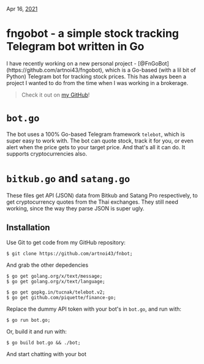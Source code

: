 Apr 16, [2021](/blog/2021/)
<H1>fngobot - a simple stock tracking Telegram bot written in Go</H1>
I have recently working on a new personal project - [@FnGoBot](https://github.com/artnoi43/fngobot), which is a Go-based (with a lil bit of Python) Telegram bot for tracking stock prices. This has always been a project I wanted to do from the time when I was working in a brokerage.

> Check it out on [my GitHub](https://github.com/artnoi43)!

# `bot.go`
The bot uses a 100% Go-based Telegram framework `telebot`, which is super easy to work with. The bot can quote stock, track it for you, or even alert when the price gets to your target price. And that's all it can do. It supports cryptocurrencies also.

# `bitkub.go` and `satang.go`
These files get API (JSON) data from Bitkub and Satang Pro respectively, to get cryptocurrency quotes from the Thai exchanges. They still need working, since the way they parse JSON is super ugly.

## Installation
Use Git to get code from my GitHub repository:

    $ git clone https://github.com/artnoi43/fnbot;

And grab the other depedencies

    $ go get golang.org/x/text/message;
    $ go get golang.org/x/text/language;

    $ go get gopkg.in/tucnak/telebot.v2;
    $ go get github.com/piquette/finance-go;

Replace the dummy API token with your bot's in `bot.go`, and run with:

    $ go run bot.go;

Or, build it and run with:

    $ go build bot.go && ./bot;

And start chatting with your bot
